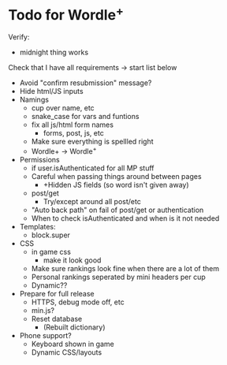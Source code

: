 # Todo for Wordle<sup>+</sup>

Verify:
- midnight thing works

Check that I have all requirements -> start list below


- Avoid "confirm resubmission" message?
- Hide html/JS inputs
- Namings
    - cup over name, etc
    - snake_case for vars and funtions
    - fix all js/html form names
        - forms, post, js, etc
    - Make sure everything is spellled right
    - Wordle+ -> Wordle<sup>+</sup>
- Permissions
    - if user.isAuthenticated for all MP stuff
    - Careful when passing things around between pages
        - +Hidden JS fields (so word isn't given away)
    - post/get
        - Try/except around all post/etc
    - "Auto back path" on fail of post/get or authentication
    - When to check isAuthenticated and when is it not needed
- Templates:
    - block.super
- CSS
    - in game css
        - make it look good
    - Make sure rankings look fine when there are a lot of them
    - Personal rankings seperated by mini headers per cup
    - Dynamic??
- Prepare for full release
    - HTTPS, debug mode off, etc
    - min.js?
    - Reset database
        - (Rebuilt dictionary)
- Phone support?
    - Keyboard shown in game
    - Dynamic CSS/layouts